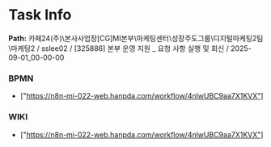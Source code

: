 # Task Info

**Path:** 카페24(주)\본사사업장\[CG]MI본부\마케팅센터\성장주도그룹\디지털마케팅2팀\마케팅2 / sslee02 / [325886] 본부 운영 지원 _ 요청 사항 실행 및 회신 / 2025-09-01_00-00-00

### BPMN
- ["https://n8n-mi-022-web.hanpda.com/workflow/4nlwUBC9aa7X1KVX"]

### WIKI
- ["https://n8n-mi-022-web.hanpda.com/workflow/4nlwUBC9aa7X1KVX"]

